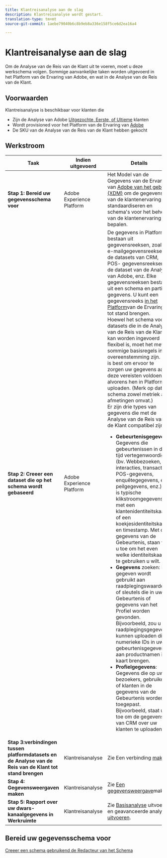 ```yaml
---
title: Klantreisanalyse aan de slag
description: Klantreisanalyse wordt gestart.
translation-type: tm+mt
source-git-commit: 1aebe79040b6c8b9eb8a336e158f5ce6d2ea16a4

---
```



# Klantreisanalyse aan de slag

Om de Analyse van de Reis van de Klant uit te voeren, moet u deze werkschema volgen. Sommige aanvankelijke taken worden uitgevoerd in het Platform van de Ervaring van Adobe, en wat in de Analyse van de Reis van de Klant.

## Voorwaarden

Klantreisanalyse is beschikbaar voor klanten die

* Zijn de Analyse van Adobe [Uitgezochte, Eerste, of Ultieme](https://www.adobe.com/analytics/compare-adobe-analytics-packages.html) klanten
* Wordt provisioned voor het Platform van de Ervaring van [Adobe](https://www.adobe.com/experience-platform.html)
* De SKU van de Analyse van de Reis van de Klant hebben gekocht

## Werkstroom

| Taak | Indien uitgevoerd | Details |
|---|---|---|
| **Stap 1: Bereid uw gegevensschema voor** | Adobe Experience Platform | Het Model van de Gegevens van de Ervaring van [Adobe van het gebruik (XDM)](https://www.adobe.io/apis/experienceplatform/home/xdm.html) om de gegevens van de klantenervaring te standaardiseren en schema&#39;s voor het beheer van de klantenervaring te bepalen. |
| **Stap 2: Creeer een dataset die op het schema wordt gebaseerd** | Adobe Experience Platform | De gegevens in Platform bestaan uit gegevensreeksen, zoals e-mailgegevensreeksen, de datasets van CRM, POS- gegevensreeksen, de dataset van de Analyse van Adobe, enz. Elke gegevensreeksen bestaat uit een schema en partijen gegevens. U kunt een gegevensreeks [in het Platform](https://www.adobe.io/apis/experienceplatform/home/tutorials/alltutorials.html#!api-specification/markdown/narrative/tutorials/creating_a_dataset_tutorial/creating_a_dataset_tutorial.md)van de Ervaring tot stand brengen.<br>Hoewel het schema voor datasets die in de Analyse van de Reis van de Klant kan worden ingevoerd flexibel is, moet het met sommige basisregels in overeenstemming zijn. Het is best om ervoor te zorgen uw gegevens aan deze vereisten voldoen alvorens hen in Platform te uploaden. (Merk op dat het schema zowel metriek als afmetingen omvat.)<br>Er zijn drie types van gegevens die met de Analyse van de Reis van de Klant compatibel zijn:<ul><li>**Gebeurtenisgegevens**: Gegevens die gebeurtenissen in de tijd vertegenwoordigen (bv. Webbezoeken, interacties, transacties, POS-gegevens, enquêtegegevens, en peilgegevens, enz.). Dit is typische klikstroomgegevens, met een klantenidentiteitskaart of een koekjesidentiteitskaart, en timestamp. Met de gegevens van de Gebeurtenis, staan wij u toe om het even welke identiteitskaart te gebruiken u wilt.</li><li>**Gegevens** zoeken: Dit gegeven wordt gebruikt aan raadplegingswaarden of sleutels die in uw Gebeurtenis of gegevens van het Profiel worden gevonden. Bijvoorbeeld, zou u raadplegingsgegevens kunnen uploaden die numerieke IDs in uw gebeurtenisgegevens aan productnamen in kaart brengen.</li><li>**Profielgegevens**: Gegevens die op uw bezoekers, gebruikers, of klanten in de gegevens van de Gebeurtenis worden toegepast. Bijvoorbeeld, staat u toe om de gegevens van CRM over uw klanten te uploaden.</li></ul> |
| **Stap 3:verbindingen tussen platformdatasets en de Analyse van de Reis van de Klant tot stand brengen** | Klantreisanalyse | Zie Een verbinding [maken](/help/connections/create-connection.md). |
| **Stap 4: Gegevensweergaven maken** | Klantreisanalyse | Zie [Een gegevensweergave](/help/data-views/create-dataview.md)maken. |
| **Stap 5: Rapport over uw dwars-kanaalgegevens in Werkruimte** | Klantreisanalyse | Zie [Basisanalyse](/help/projects/perform-basic-analysis.md) uitvoeren en geavanceerde analyse [uitvoeren](/help/projects/perform-adv-analysis.md). |

## Bereid uw gegevensschema voor

[Creeer een schema gebruikend de Redacteur van het Schema](https://www.adobe.io/apis/experienceplatform/home/tutorials/alltutorials.html#!api-specification/markdown/narrative/tutorials/schema_editor_tutorial/schema_editor_tutorial.md)



